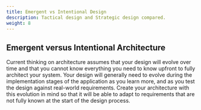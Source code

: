 ```yaml
---
title: Emergent vs Intentional Design
description: Tactical design and Strategic design compared.
weight: 8
---
```

## Emergent versus Intentional Architecture

Current thinking on architecture assumes that your design will evolve over time and that you cannot know everything you need to know upfront to fully architect your system. Your design will generally need to evolve during the implementation stages of the application as you learn more, and as you test the design against real-world requirements. Create your architecture with this evolution in mind so that it will be able to adapt to requirements that are not fully known at the start of the design process.
